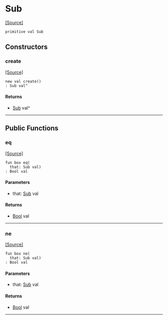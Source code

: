 # Sub
<span class="source-link">[[Source]](src/mqtt-primitives/commands.md#L-0-2)</span>
```pony
primitive val Sub
```

## Constructors

### create
<span class="source-link">[[Source]](src/mqtt-primitives/commands.md#L-0-2)</span>


```pony
new val create()
: Sub val^
```

#### Returns

* [Sub](mqtt-primitives-Sub.md) val^

---

## Public Functions

### eq
<span class="source-link">[[Source]](src/mqtt-primitives/commands.md#L-0-3)</span>


```pony
fun box eq(
  that: Sub val)
: Bool val
```
#### Parameters

*   that: [Sub](mqtt-primitives-Sub.md) val

#### Returns

* [Bool](builtin-Bool.md) val

---

### ne
<span class="source-link">[[Source]](src/mqtt-primitives/commands.md#L-0-3)</span>


```pony
fun box ne(
  that: Sub val)
: Bool val
```
#### Parameters

*   that: [Sub](mqtt-primitives-Sub.md) val

#### Returns

* [Bool](builtin-Bool.md) val

---

